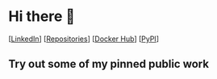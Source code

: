 # Hi there :wave:

[[LinkedIn](https://www.linkedin.com/in/joakim-winum-lien-55359494/ "LinkedIn")] 
[[Repositories](https://github.com/joakimwinum?tab=repositories "Repositories at GitHub")] 
[[Docker Hub](https://hub.docker.com/u/joakimwinum "Docker Hub")] 
[[PyPI](https://pypi.org/user/joakimwinum/ "PyPI")]

## Try out some of my pinned public work
